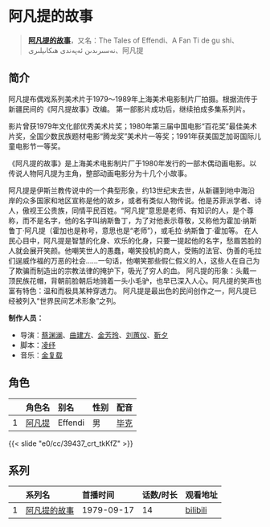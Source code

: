 # 阿凡提的故事


> <u>**[阿凡提的故事](http://bgm.tv/subject/3819)**</u>，又名：The Tales of Effendi、A Fan Ti de gu shi、نەسىرىدىن ئەپەندى هىكاىيلىرى、阿凡提

## 简介


阿凡提布偶戏系列美术片于1979～1989年上海美术电影制片厂拍摄。根据流传于新疆民间的《阿凡提故事》改编。
第一部影片成功后，继续拍成多集系列片。

影片曾获1979年文化部优秀美术片奖；1980年第三届中国电影“百花奖”最佳美术片奖，全国少数民族题材电影“腾龙奖”美术片一等奖；1991年获美国芝加哥国际儿童电影节一等奖。

《阿凡提的故事》是上海美术电影制片厂于1980年发行的一部木偶动画电影。以传说人物阿凡提为主角，整部动画电影分为十几个小故事。

阿凡提是伊斯兰教传说中的一个典型形象，约13世纪末去世，从新疆到地中海沿岸的众多国家和地区宣称是他的故乡，或者有类似人物传说。他是苏菲派学者、诗人，傲视王公贵族，同情平民百姓。“阿凡提”意思是老师、有知识的人，是个尊称，而不是名字，他的名字叫纳斯鲁丁，为了对他表示尊敬，又称他为霍加·纳斯鲁丁·阿凡提（霍加也是称号，意思也是“老师”），或毛拉·纳斯鲁丁·霍加等。
在人民心目中，阿凡提是智慧的化身、欢乐的化身，只要一提起他的名字，愁眉苦脸的人就会展开笑颜。他嘲笑世人的愚蠢，嘲笑投机的商人，受贿的法官、伪善的毛拉们逞威作福的万恶的社会……一句话，他嘲笑那些假仁假义的人，这些人在自己为了欺骗而制造出的宗教法律的掩护下，吸光了穷人的血。
阿凡提的形象：头戴一顶民族花帽，背朝前脸朝后地骑着一头小毛驴，也早已深入人心。阿凡提的笑声也富有特色：温和而极具某种穿透力。
阿凡提是最出色的民间创作之一，阿凡提已经被列入“世界民间艺术形象”之列。


**制作人员：**
- 导演：[蔡渊澜](http://bgm.tv/person/22279)、[曲建方](http://bgm.tv/person/22220)、[金芳玲](http://bgm.tv/person/22280)、[刘蕙仪](http://bgm.tv/person/22278)、[靳夕](http://bgm.tv/person/22133)
- 脚本：[凌纾](http://bgm.tv/person/22269)
- 音乐：[金复载](http://bgm.tv/person/19177)

## 角色

|     |   角色名   |   别名  | 性别 |  配音  |
|:--- |:------  |:----      |:---  |:--   |
| 1 | [阿凡提](http://bgm.tv/character/39437) | Effendi | 男 | [毕克](http://bgm.tv/person/22242) |

{{< slide "e0/cc/39437_crt_tkKfZ" >}}

## 系列

|     |   系列名   |   首播时间  | 话数/时长  | 观看地址 |
|:---  |:------    |:----      |:---       |:---  |
| 1 |[阿凡提的故事](https://bgm.tv/subject/3819)| 1979-09-17 | 14 | [bilibili](https://www.bilibili.com/bangumi/play/ss2516)  |





